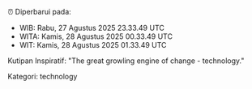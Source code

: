 ⏰ Diperbarui pada:
- WIB: Rabu, 27 Agustus 2025 23.33.49 UTC
- WITA: Kamis, 28 Agustus 2025 00.33.49 UTC
- WIT: Kamis, 28 Agustus 2025 01.33.49 UTC

Kutipan Inspiratif:
"The great growling engine of change - technology."


Kategori: technology

